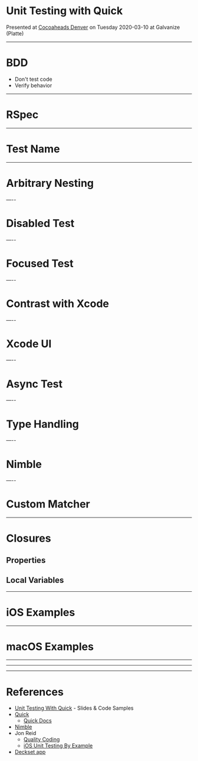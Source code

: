 # Unit Testing with Quick

Presented at [Cocoaheads Denver](https://www.meetup.com/CocoaheadsDenver/)
on Tuesday 2020-03-10 at Galvanize (Platte)

---

# BDD

- Don't test code
- Verify behavior

---

# RSpec

---

# Test Name

---

# Arbitrary Nesting

—--

# Disabled Test

—--

# Focused Test

—--

# Contrast with Xcode

—--

# Xcode UI

—--

# Async Test

—--

# Type Handling

—--

# Nimble

—--

# Custom Matcher

---

# Closures

## Properties

## Local Variables

---

# iOS Examples

---

# macOS Examples

---

---

---

# References

- [Unit Testing With Quick](https://github.com/phatblat/UnitTestingWithQuick) - Slides & Code Samples
- [Quick](https://github.com/Quick/Quick)
  - [Quick Docs](https://github.com/Quick/Quick/blob/master/Documentation/en-us/README.md)
- [Nimble](https://github.com/Quick/Nimble)
- Jon Reid
  - [Quality Coding](https://qualitycoding.org/)
  - [iOS Unit Testing By Example](https://pragprog.com/book/jrlegios/ios-unit-testing-by-example)
- [Deckset app](https://www.deckset.com/)
